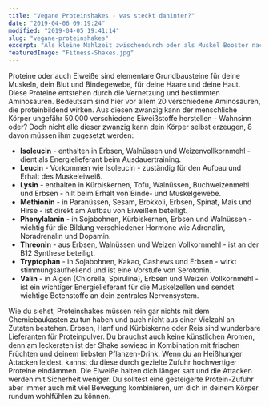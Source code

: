 ```yaml
---
title: "Vegane Proteinshakes - was steckt dahinter?"
date: "2019-04-06 09:19:24"
modified: "2019-04-05 19:41:14"
slug: "vegane-proteinshakes"
excerpt: "Als kleine Mahlzeit zwischendurch oder als Muskel Booster nach dem Training - Protein Shakes sind aus dem Sportbereich nicht mehr wegzudenken. Doch weißt du auch was wirklich in den veganen Power Shakes steckt? "
featuredImage: "Fitness-Shakes.jpg"
---
```


Proteine oder auch Eiweiße sind elementare Grundbausteine für deine Muskeln, dein Blut und Bindegewebe, für deine Haare und deine Haut. Diese Proteine entstehen durch die Vernetzung und bestimmten Aminosäuren. Bedeutsam sind hier vor allem 20 verschiedene Aminosäuren, die proteinbildend wirken. Aus diesen zwanzig kann der menschliche Körper ungefähr 50.000 verschiedene Eiweißstoffe herstellen - Wahnsinn oder? Doch nicht alle dieser zwanzig kann dein Körper selbst erzeugen, 8 davon müssen ihm zugesetzt werden:

*   **Isoleucin** - enthalten in Erbsen, Walnüssen und Weizenvollkornmehl - dient als Energielieferant beim Ausdauertraining.
*   **Leucin** - Vorkommen wie Isoleucin - zuständig für den Aufbau und Erhalt des Muskeleiweiß.
*   **Lysin** - enthalten in Kürbiskernen, Tofu, Walnüssen, Buchweizenmehl und Erbsen - hilt beim Erhalt von Binde- und Muskelgewebe.
*   **Methionin** - in Paranüssen, Sesam, Brokkoli, Erbsen, Spinat, Mais und Hirse - ist direkt am Aufbau von Eiweißen beteiligt.
*   **Phenylalanin** - in Sojabohnen, Kürbiskernen, Erbsen und Walnüssen - wichtig für die Bildung verschiedener Hormone wie Adrenalin, Noradrenalin und Dopamin.
*   **Threonin** - aus Erbsen, Walnüssen und Weizen Vollkornmehl - ist an der B12 Synthese beteiligt.
*   **Tryptophan** - in Sojabohnen, Kakao, Cashews und Erbsen - wirkt stimmungsaufhellend und ist eine Vorstufe von Serotonin.
*   **Valin** - in Algen (Chlorella, Spirulina), Erbsen und Weizen Vollkornmehl - ist ein wichtiger Energielieferant für die Muskelzellen und sendet wichtige Botenstoffe an dein zentrales Nervensystem.

Wie du siehst, Proteinshakes müssen rein gar nichts mit dem Chemiebaukasten zu tun haben und auch nicht aus einer Vielzahl an Zutaten bestehen. Erbsen, Hanf und Kürbiskerne oder Reis sind wunderbare Lieferanten für Proteinpulver. Du brauchst auch keine künstlichen Aromen, denn am leckersten ist der Shake sowieso in Kombination mit frischen Früchten und deinem liebsten Pflanzen-Drink. Wenn du an Heißhunger Attacken leidest, kannst du diese durch gezielte Zufuhr hochwertiger Proteine eindämmen. Die Eiweiße halten dich länger satt und die Attacken werden mit Sicherheit weniger. Du solltest eine gesteigerte Protein-Zufuhr aber immer auch mit viel Bewegung kombinieren, um dich in deinem Körper rundum wohlfühlen zu können.